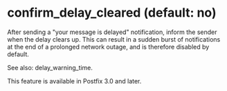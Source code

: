 # confirm_delay_cleared (default: no)
 After sending a "your message is delayed" notification, inform
the sender when the delay clears up. This can result in a sudden
burst of notifications at the end of a prolonged network outage,
and is therefore disabled by default. 


 See also: delay\_warning\_time. 


 This feature is available in Postfix 3.0 and later. 


